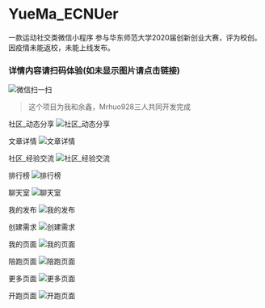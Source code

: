 # YueMa_ECNUer
一款运动社交类微信小程序
参与华东师范大学2020届创新创业大赛，评为校创。因疫情未能返校，未能上线发布。

### 详情内容请扫码体验(如未显示图片请点击链接)
![微信扫一扫](https://img-blog.csdnimg.cn/2020072820590018.png?x-oss-process=image/watermark,type_ZmFuZ3poZW5naGVpdGk,shadow_10,text_aHR0cHM6Ly9ibG9nLmNzZG4ubmV0L3FxXzQyODg3MDgy,size_16,color_FFFFFF,t_70)

> 这个项目为我和余鑫，Mrhuo928三人共同开发完成

社区_动态分享
![社区_动态分享](https://img-blog.csdnimg.cn/20200728210823411.jpg?x-oss-process=image/watermark,type_ZmFuZ3poZW5naGVpdGk,shadow_10,text_aHR0cHM6Ly9ibG9nLmNzZG4ubmV0L3FxXzQyODg3MDgy,size_16,color_FFFFFF,t_70)

文章详情
![文章详情](https://img-blog.csdnimg.cn/20200728210823361.jpg?x-oss-process=image/watermark,type_ZmFuZ3poZW5naGVpdGk,shadow_10,text_aHR0cHM6Ly9ibG9nLmNzZG4ubmV0L3FxXzQyODg3MDgy,size_16,color_FFFFFF,t_70)

社区_经验交流
![社区_经验交流](https://img-blog.csdnimg.cn/2020072821082341.jpg?x-oss-process=image/watermark,type_ZmFuZ3poZW5naGVpdGk,shadow_10,text_aHR0cHM6Ly9ibG9nLmNzZG4ubmV0L3FxXzQyODg3MDgy,size_16,color_FFFFFF,t_70)

排行榜
![排行榜](https://img-blog.csdnimg.cn/20200728210822825.jpg?x-oss-process=image/watermark,type_ZmFuZ3poZW5naGVpdGk,shadow_10,text_aHR0cHM6Ly9ibG9nLmNzZG4ubmV0L3FxXzQyODg3MDgy,size_16,color_FFFFFF,t_70)

聊天室
![聊天室](https://img-blog.csdnimg.cn/20200728210822658.jpg?x-oss-process=image/watermark,type_ZmFuZ3poZW5naGVpdGk,shadow_10,text_aHR0cHM6Ly9ibG9nLmNzZG4ubmV0L3FxXzQyODg3MDgy,size_16,color_FFFFFF,t_70)

我的发布
![我的发布](https://img-blog.csdnimg.cn/20200728210822426.jpg?x-oss-process=image/watermark,type_ZmFuZ3poZW5naGVpdGk,shadow_10,text_aHR0cHM6Ly9ibG9nLmNzZG4ubmV0L3FxXzQyODg3MDgy,size_16,color_FFFFFF,t_70)

创建需求
![创建需求](https://img-blog.csdnimg.cn/20200728210820604.jpg?x-oss-process=image/watermark,type_ZmFuZ3poZW5naGVpdGk,shadow_10,text_aHR0cHM6Ly9ibG9nLmNzZG4ubmV0L3FxXzQyODg3MDgy,size_16,color_FFFFFF,t_70)

我的页面
![我的页面](https://img-blog.csdnimg.cn/20200728210820566.jpg?x-oss-process=image/watermark,type_ZmFuZ3poZW5naGVpdGk,shadow_10,text_aHR0cHM6Ly9ibG9nLmNzZG4ubmV0L3FxXzQyODg3MDgy,size_16,color_FFFFFF,t_70)

陪跑页面
![陪跑页面](https://img-blog.csdnimg.cn/20200728210820475.jpg?x-oss-process=image/watermark,type_ZmFuZ3poZW5naGVpdGk,shadow_10,text_aHR0cHM6Ly9ibG9nLmNzZG4ubmV0L3FxXzQyODg3MDgy,size_16,color_FFFFFF,t_70)

更多页面
![更多页面](https://img-blog.csdnimg.cn/2020072821082037.jpg?x-oss-process=image/watermark,type_ZmFuZ3poZW5naGVpdGk,shadow_10,text_aHR0cHM6Ly9ibG9nLmNzZG4ubmV0L3FxXzQyODg3MDgy,size_16,color_FFFFFF,t_70)

开跑页面
![开跑页面](https://img-blog.csdnimg.cn/20200728210819610.jpg?x-oss-process=image/watermark,type_ZmFuZ3poZW5naGVpdGk,shadow_10,text_aHR0cHM6Ly9ibG9nLmNzZG4ubmV0L3FxXzQyODg3MDgy,size_16,color_FFFFFF,t_70)
